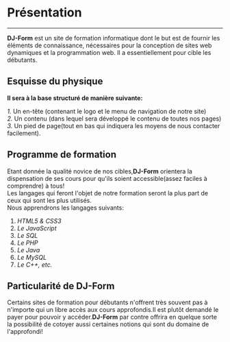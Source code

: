 # Présentation

----------
**DJ-Form** est un site de formation informatique dont le but est de fournir les éléments de connaissance, nécessaires pour la conception de sites web dynamiques et la programmation web. Il a essentiellement pour cible les débutants.  

## Esquisse du physique ##

**Il sera à la base structuré de manière suivante:**  

*1.* Un en-tête (contenant le logo  et le menu de navigation de notre site)  
*2.* Un contenu (dans lequel sera développé le contenu de toutes nos pages)  
*3.* Un pied de page(tout en bas qui indiquera les moyens de nous contacter facilement).
  
## Programme de formation ##

Etant donnée la qualité novice de nos cibles,**DJ-Form** orientera la dispensation de ses cours pour qu'ils soient accessible(assez faciles à comprendre) à tous!  
Les langages qui feront l'objet de notre formation seront la plus part de ceux qui sont les plus utilisés.  
Nous apprendrons les langages suivants:  

1. *HTML5 & CSS3*  
2. *Le JavaScript*  
3. *Le SQL*  
4. *Le PHP*  
5. *Le Java*  
6. *Le MySQL*  
7. *Le C++, etc.*
  
## Particularité de DJ-Form ##

Certains sites de formation pour débutants n'offrent très souvent pas à n'importe qui un libre accès aux cours approfondis.Il est plutôt demandé le payer pour pouvoir y accéder.**DJ-Form** par contre offrira en quelque sorte la possibilité de cotoyer aussi certaines notions qui sont du domaine de l'approfondi!  
  
